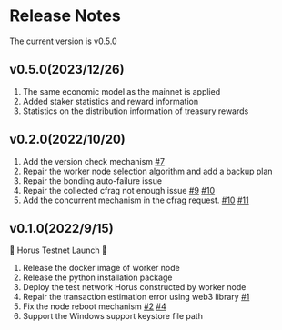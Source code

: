 # Release Notes

The current version is  v0.5.0

## v0.5.0(2023/12/26)

1. The same economic model as the mainnet is applied
2. Added staker statistics and reward information
3. Statistics on the distribution information of treasury rewards

## v0.2.0(2022/10/20)

1. Add the version check mechanism  [#7](https://github.com/NuLink-network/nulink-core/pull/7)
2. Repair the worker node selection algorithm and add a backup plan
3. Repair the bonding auto-failure issue 
4. Repair the collected cfrag not enough issue  [#9](https://github.com/NuLink-network/nulink-core/pull/9) [#10](https://github.com/NuLink-network/nulink-core/issues/10)
5. Add the concurrent mechanism in the cfrag request. [#10](https://github.com/NuLink-network/nulink-core/issues/10) [#11](https://github.com/NuLink-network/nulink-core/pull/11)



## v0.1.0(2022/9/15)
🚀 Horus Testnet Launch 🚀

1. Release the docker image of worker node
2. Release the python installation package 
3. Deploy the test network Horus constructed by worker node
4. Repair the transaction estimation error using web3 library [#1](https://github.com/NuLink-network/nulink-core/issues/1)
5. Fix the node reboot mechanism [#2](https://github.com/NuLink-network/nulink-core/issues/2) [#4](https://github.com/NuLink-network/nulink-core/issues/4)
6. Support the Windows support keystore file path
